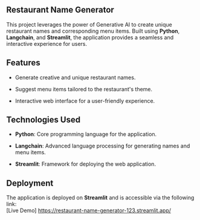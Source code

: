 ## Restaurant Name Generator
This project leverages the power of Generative AI to create unique restaurant names and corresponding menu items. Built using **Python**, **Langchain**, and **Streamlit**, the application provides a seamless and interactive experience for users.

## Features  

- Generate creative and unique restaurant names.
  
- Suggest menu items tailored to the restaurant's theme.  
- Interactive web interface for a user-friendly experience.

## Technologies Used  

- **Python**: Core programming language for the application.
  
- **Langchain**: Advanced language processing for generating names and menu items.  
- **Streamlit**: Framework for deploying the web application.

## Deployment  

The application is deployed on **Streamlit** and is accessible via the following link:  
[Live Demo] https://restaurant-name-generator-123.streamlit.app/
